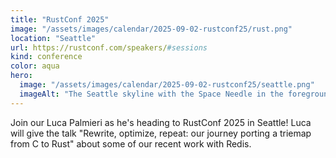 ```yaml
---
title: "RustConf 2025"
image: "/assets/images/calendar/2025-09-02-rustconf25/rust.png"
location: "Seattle"
url: https://rustconf.com/speakers/#sessions
kind: conference
color: aqua
hero:
  image: "/assets/images/calendar/2025-09-02-rustconf25/seattle.png"
  imageAlt: "The Seattle skyline with the Space Needle in the foreground and Mount Rainier visible in the background"
---
```


Join our Luca Palmieri as he's heading to RustConf 2025 in Seattle! Luca will give the talk "Rewrite, optimize, repeat: our journey porting a triemap from C to Rust" about some of our recent work with Redis.
